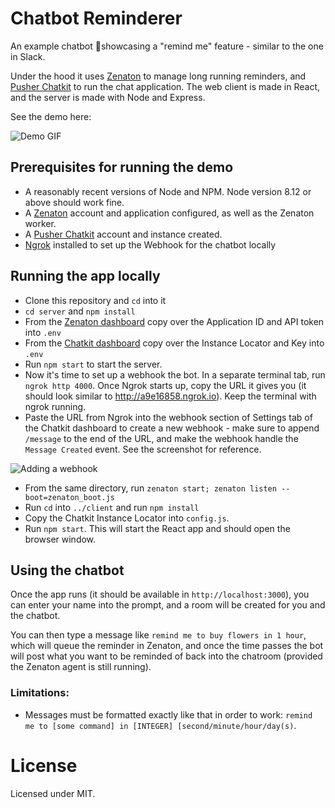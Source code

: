 # Chatbot Reminderer

An example chatbot 🤖showcasing a "remind me" feature - similar to the one in Slack.

Under the hood it uses [Zenaton](https://zenaton.com) to manage long running reminders, and [Pusher Chatkit](https://pusher.com/chatkit) to run the chat application.
The web client is made in React, and the server is made with Node and Express.

See the demo here:

![Demo GIF](https://i.imgur.com/lunosMG.gif)

## Prerequisites for running the demo

- A reasonably recent versions of Node and NPM. Node version 8.12 or above  should work fine.
- A [Zenaton](https://zenaton.com) account and application configured, as well as the Zenaton worker.
- A [Pusher Chatkit](https://dash.pusher.com/chatkit) account and instance created.
- [Ngrok](https://ngrok.com/) installed to set up the Webhook for the chatbot locally

## Running the app locally

- Clone this repository and `cd` into it
- `cd server` and `npm install`
- From the [Zenaton dashboard](https://zenaton.com/app/api) copy over the Application ID and API token into `.env`
- From the [Chatkit dashboard](https://dash.pusher.com/chatkit) copy over the Instance Locator and Key into `.env`
- Run `npm start` to start the server.
- Now it's time to set up a webhook the bot. In a separate terminal tab, run `ngrok http 4000`.
Once Ngrok starts up, copy the URL it gives you (it should look similar to http://a9e16858.ngrok.io). Keep the terminal with ngrok running.
- Paste the URL from Ngrok into the webhook section of Settings tab of the Chatkit dashboard to create a new webhook - make sure to append `/message` to the end of the URL, and make the webhook handle the `Message Created` event. See the screenshot for reference.

![Adding a webhook](https://i.imgur.com/tc5jxI0.png)

- From the same directory, run `zenaton start; zenaton listen --boot=zenaton_boot.js`
- Run `cd` into `../client` and run `npm install`
- Copy the Chatkit Instance Locator into `config.js`.
- Run `npm start`. This will start the React app and should open the browser window.

## Using the chatbot

Once the app runs (it should be available in `http://localhost:3000`), you can enter your name into the prompt, and a room will be created for you and the chatbot.

You can then type a message like `remind me to buy flowers in 1 hour`, which will queue the reminder in Zenaton, and once the time passes the bot will post what you want to be reminded of back into the chatroom (provided the Zenaton agent is still running).

### Limitations: 

- Messages must be formatted exactly like that in order to work:
`remind me to [some command] in [INTEGER] [second/minute/hour/day(s)`.

# License

Licensed under MIT.


